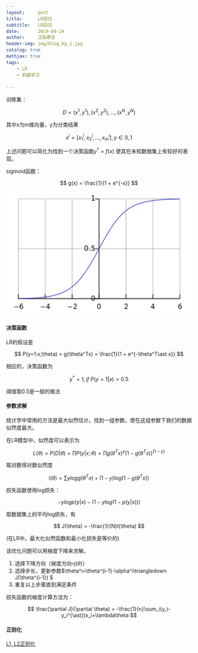 ```yaml
---
layout:     post
title:      LR回归
subtitle:   LR回归
date:       2019-09-24
author:     正版慕言
header-img: img/blog_bg_1.jpg
catalog: true
mathjax: true
tags:
    - LR
    - 机器学习

---
```



训练集：

$$
D = {(x^1, y^1), (x^2, y^2), ..., (x^N, y^N)}
$$

其中x为m维向量，y为分类结果

$$
x^i = [x_1^i, x_2^i, ..., x_m^i], y \in {0, 1}
$$

上述问题可以简化为找到一个决策函数$y^{\ast}=f(x)$ 使其在未知数据集上有较好的表现。

sigmoid函数：

$$
g(x) = \frac{1}{1 + e^{-x}}
$$

![sigmoid函数](/img/Journal/CTR/sigmoid函数.png)

#### 决策函数

LR的假设是

$$
P(y=1:x;\theta) = g(\theta^Tx) = \frac{1}{1 + e^{-\theta^T\ast x}}
$$

相应的，决策函数为

$$
y^{\ast} = 1, if \ P(y=1|x)>0.5
$$

阈值取0.5是一般的做法

#### 参数求解

统计学中常用的方法是最大似然估计。找到一组参数，使在这组参数下我们的数据似然度最大。

在LR模型中，似然度可以表示为

$$
L(\theta)=P(D|\theta) = \prod P(y|x;\theta) = \prod g(\theta^Tx)^y(1-g(\theta^Tx))^(1-y)
$$

取对数得对数似然度

$$
l(\theta) = \sum y log g(\theta^Tx) + (1-y)log(1-g(\theta^Tx))
$$

损失函数使用log损失：

$$
-ylogp(y|x)-(1-ylog(1-p(y|x)))
$$

取数据集上的平均log损失，有

$$
J(\theta) = -\frac{1}{N}l(\theta)
$$

(在LR中，最大化似然函数和最小化损失是等价的)

该优化问题可以用梯度下降来求解。

1. 选择下降方向（梯度方向$\triangledown j(\theta)$）
2. 选择步长，更新参数$\theta^i=\theta^{i-1}-\alpha^i\triangledown J(\theta^{i-1}) $
3. 重复以上步骤直到满足条件

损失函数的梯度计算方法为：

$$
\frac{\partial J}{\partial \theta} = -\frac{1}{n}\sum_i(y_i-y_i^{\ast})x_i+\lambda\theta
$$

#### 正则化

[L1, L2正则化](https://lsbmzzz.github.io/2019/08/26/L1-L2%E6%AD%A3%E5%88%99%E5%8C%96/)